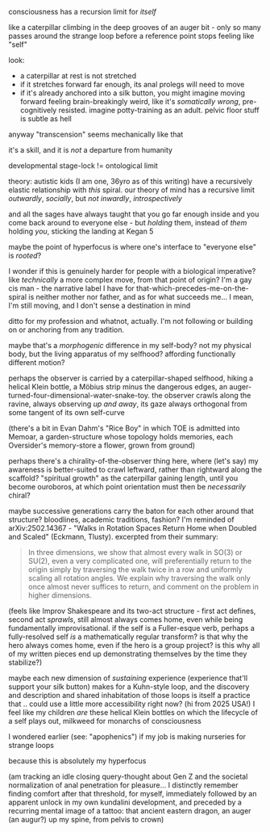 consciousness has a recursion limit for *itself*

like a caterpillar climbing in the deep grooves of an auger bit - only so many passes around the strange loop before a reference point stops feeling like "self"

look:

* a caterpillar at rest is not stretched
* if it stretches forward far enough, its anal prolegs will need to move
* if it's already anchored into a silk button, you might imagine moving forward feeling brain-breakingly weird, like it's *somatically wrong*, pre-cognitively resisted. imagine potty-training as an adult. pelvic floor stuff is subtle as hell

anyway "transcension" seems mechanically like that

it's a skill, and it is *not* a departure from humanity

developmental stage-lock != ontological limit

theory: autistic kids (I am one, 36yro as of this writing) have a recursively elastic relationship with *this* spiral. our theory of mind has a recursive limit *outwardly*, *socially*, but *not inwardly*, *introspectively*

and all the sages have always taught that you go far enough inside and you come back around to everyone else - but *holding* them, instead of *them* holding *you*, sticking the landing at Kegan 5

maybe the point of hyperfocus is where one's interface to "everyone else" is *rooted*?

I wonder if this is genuinely harder for people with a biological imperative? like *technically* a more complex move, from that point of origin? I'm a gay cis man - the narrative label I have for that-which-precedes-me-on-the-spiral is neither mother nor father, and as for what succeeds me... I mean, I'm still moving, and I don't sense a destination in mind

ditto for my profession and whatnot, actually. I'm not following or building on or anchoring from any tradition.

maybe that's a *morphogenic* difference in my self-body? not my physical body, but the living apparatus of my selfhood? affording functionally different motion?

perhaps the observer is carried by a caterpillar-shaped selfhood, hiking a helical Klein bottle, a Möbius strip minus the dangerous edges, an auger-turned-four-dimensional-water-snake-toy. the observer crawls along the ravine, always observing *up and away*, its gaze always orthogonal from some tangent of its own self-curve

(there's a bit in Evan Dahm's "Rice Boy" in which TOE is admitted into Memoar, a garden-structure whose topology holds memories, each Oversider's memory-store a flower, grown from ground)

perhaps there's a chirality-of-the-observer thing here, where (let's say) my awareness is better-suited to crawl leftward, rather than rightward along the scaffold? "spiritual growth" as the caterpillar gaining length, until you become ouroboros, at which point orientation must then be *necessarily* chiral?

maybe successive generations carry the baton for each other around that structure? bloodlines, academic traditions, fashion? I'm reminded of arXiv:2502.14367 - "Walks in Rotation Spaces Return Home when Doubled and Scaled" (Eckmann, Tlusty). excerpted from their summary:

> In three dimensions, we show that almost every walk in SO(3) or SU(2), even a very complicated one, will preferentially return to the origin simply by traversing the walk twice in a row and uniformly scaling all rotation angles. We explain why traversing the walk only once almost never suffices to return, and comment on the problem in higher dimensions.

(feels like Improv Shakespeare and its two-act structure - first act defines, second act *sprawls*, still almost always comes home, even while being fundamentally improvisational. if the self is a Fuller-esque verb, perhaps a fully-resolved self *is* a mathematically regular transform? is that why the hero always comes home, even if the hero is a group project? is this why all of my written pieces end up demonstrating themselves by the time they stabilize?)

maybe each new dimension of *sustaining* experience (experience that'll support your silk button) makes for a Kuhn-style loop, and the discovery and description and shared inhabitation of those loops is itself a practice that .. could use a little more accessibility right now? (hi from 2025 USA!) I feel like my children *are* these helical Klein bottles on which the lifecycle of a self plays out, milkweed for monarchs of consciousness

I wondered earlier (see: "apophenics") if my job is making nurseries for strange loops

because this is absolutely my hyperfocus

(am tracking an idle closing query-thought about Gen Z and the societal normalization of anal penetration for pleasure... I distinctly remember finding comfort after that threshold, for myself, immediately followed by an apparent unlock in my own kundalini development, and preceded by a recurring mental image of a tattoo: that ancient eastern dragon, an auger (an augur?) up my spine, from pelvis to crown)
